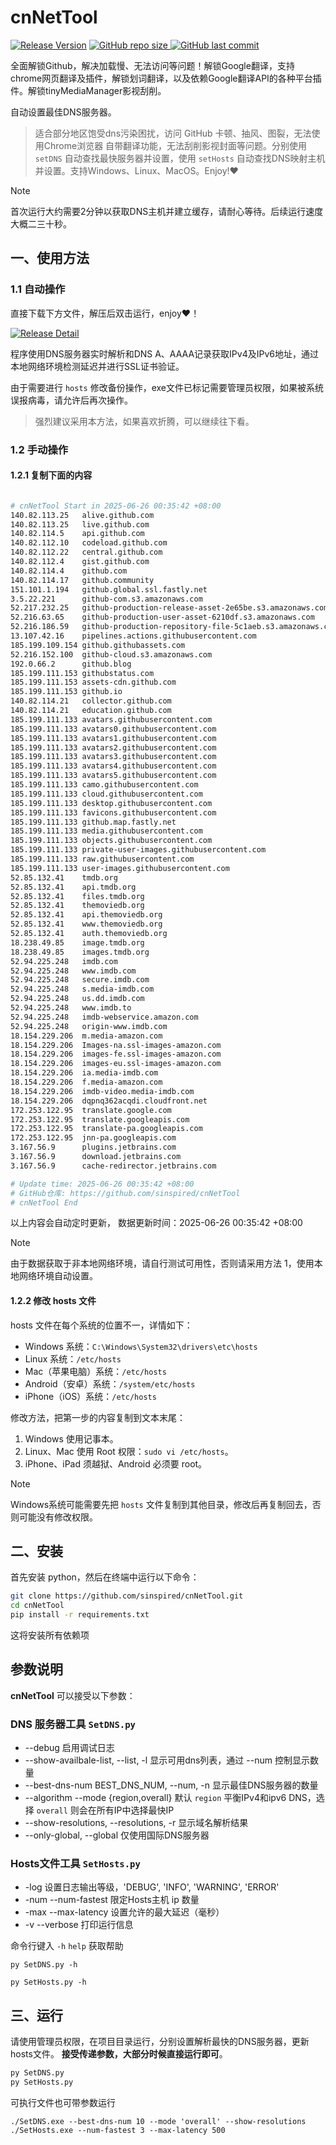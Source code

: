 # cnNetTool

[![Release Version](https://img.shields.io/github/v/release/sinspired/cnNetTool?display_name=tag&logo=github&label=Release)](https://github.com/sinspired/cnNetTool/releases/latest)
[![GitHub repo size](https://img.shields.io/github/repo-size/sinspired/cnNetTool?logo=github)
](https://github.com/sinspired/cnNetTool)
[![GitHub last commit](https://img.shields.io/github/last-commit/sinspired/cnNetTool?logo=github&label=最后提交：)](ttps://github.com/sinspired/cnNetTool)

全面解锁Github，解决加载慢、无法访问等问题！解锁Google翻译，支持chrome网页翻译及插件，解锁划词翻译，以及依赖Google翻译API的各种平台插件。解锁tinyMediaManager影视刮削。

自动设置最佳DNS服务器。

> 适合部分地区饱受dns污染困扰，访问 GitHub 卡顿、抽风、图裂，无法使用Chrome浏览器 自带翻译功能，无法刮削影视封面等问题。分别使用 `setDNS` 自动查找最快服务器并设置，使用 `setHosts` 自动查找DNS映射主机并设置。支持Windows、Linux、MacOS。Enjoy!❤

> [!NOTE]
> 首次运行大约需要2分钟以获取DNS主机并建立缓存，请耐心等待。后续运行速度大概二三十秒。

## 一、使用方法

### 1.1 自动操作

直接下载下方文件，解压后双击运行，enjoy❤！

[![Release Detail](https://img.shields.io/github/v/release/sinspired/cnNetTool?sort=date&display_name=release&logo=github&label=Release)](https://github.com/sinspired/cnNetTool/releases/latest)

程序使用DNS服务器实时解析和DNS A、AAAA记录获取IPv4及IPv6地址，通过本地网络环境检测延迟并进行SSL证书验证。

由于需要进行 `hosts` 修改备份操作，exe文件已标记需要管理员权限，如果被系统误报病毒，请允许后再次操作。

> 强烈建议采用本方法，如果喜欢折腾，可以继续往下看。

### 1.2 手动操作

#### 1.2.1 复制下面的内容

```bash

# cnNetTool Start in 2025-06-26 00:35:42 +08:00
140.82.113.25	alive.github.com
140.82.113.25	live.github.com
140.82.114.5	api.github.com
140.82.112.10	codeload.github.com
140.82.112.22	central.github.com
140.82.112.4	gist.github.com
140.82.114.4	github.com
140.82.114.17	github.community
151.101.1.194	github.global.ssl.fastly.net
3.5.22.221		github-com.s3.amazonaws.com
52.217.232.25	github-production-release-asset-2e65be.s3.amazonaws.com
52.216.63.65	github-production-user-asset-6210df.s3.amazonaws.com
52.216.186.59	github-production-repository-file-5c1aeb.s3.amazonaws.com
13.107.42.16	pipelines.actions.githubusercontent.com
185.199.109.154	github.githubassets.com
52.216.152.100	github-cloud.s3.amazonaws.com
192.0.66.2		github.blog
185.199.111.153	githubstatus.com
185.199.111.153	assets-cdn.github.com
185.199.111.153	github.io
140.82.114.21	collector.github.com
140.82.114.21	education.github.com
185.199.111.133	avatars.githubusercontent.com
185.199.111.133	avatars0.githubusercontent.com
185.199.111.133	avatars1.githubusercontent.com
185.199.111.133	avatars2.githubusercontent.com
185.199.111.133	avatars3.githubusercontent.com
185.199.111.133	avatars4.githubusercontent.com
185.199.111.133	avatars5.githubusercontent.com
185.199.111.133	camo.githubusercontent.com
185.199.111.133	cloud.githubusercontent.com
185.199.111.133	desktop.githubusercontent.com
185.199.111.133	favicons.githubusercontent.com
185.199.111.133	github.map.fastly.net
185.199.111.133	media.githubusercontent.com
185.199.111.133	objects.githubusercontent.com
185.199.111.133	private-user-images.githubusercontent.com
185.199.111.133	raw.githubusercontent.com
185.199.111.133	user-images.githubusercontent.com
52.85.132.41	tmdb.org
52.85.132.41	api.tmdb.org
52.85.132.41	files.tmdb.org
52.85.132.41	themoviedb.org
52.85.132.41	api.themoviedb.org
52.85.132.41	www.themoviedb.org
52.85.132.41	auth.themoviedb.org
18.238.49.85	image.tmdb.org
18.238.49.85	images.tmdb.org
52.94.225.248	imdb.com
52.94.225.248	www.imdb.com
52.94.225.248	secure.imdb.com
52.94.225.248	s.media-imdb.com
52.94.225.248	us.dd.imdb.com
52.94.225.248	www.imdb.to
52.94.225.248	imdb-webservice.amazon.com
52.94.225.248	origin-www.imdb.com
18.154.229.206	m.media-amazon.com
18.154.229.206	Images-na.ssl-images-amazon.com
18.154.229.206	images-fe.ssl-images-amazon.com
18.154.229.206	images-eu.ssl-images-amazon.com
18.154.229.206	ia.media-imdb.com
18.154.229.206	f.media-amazon.com
18.154.229.206	imdb-video.media-imdb.com
18.154.229.206	dqpnq362acqdi.cloudfront.net
172.253.122.95	translate.google.com
172.253.122.95	translate.googleapis.com
172.253.122.95	translate-pa.googleapis.com
172.253.122.95	jnn-pa.googleapis.com
3.167.56.9		plugins.jetbrains.com
3.167.56.9		download.jetbrains.com
3.167.56.9		cache-redirector.jetbrains.com

# Update time: 2025-06-26 00:35:42 +08:00
# GitHub仓库: https://github.com/sinspired/cnNetTool
# cnNetTool End

```

以上内容会自动定时更新， 数据更新时间：2025-06-26 00:35:42 +08:00

> [!NOTE]
> 由于数据获取于非本地网络环境，请自行测试可用性，否则请采用方法 1，使用本地网络环境自动设置。

#### 1.2.2 修改 hosts 文件

hosts 文件在每个系统的位置不一，详情如下：
- Windows 系统：`C:\Windows\System32\drivers\etc\hosts`
- Linux 系统：`/etc/hosts`
- Mac（苹果电脑）系统：`/etc/hosts`
- Android（安卓）系统：`/system/etc/hosts`
- iPhone（iOS）系统：`/etc/hosts`

修改方法，把第一步的内容复制到文本末尾：

1. Windows 使用记事本。
2. Linux、Mac 使用 Root 权限：`sudo vi /etc/hosts`。
3. iPhone、iPad 须越狱、Android 必须要 root。

> [!NOTE]
> Windows系统可能需要先把 `hosts` 文件复制到其他目录，修改后再复制回去，否则可能没有修改权限。

## 二、安装

首先安装 python，然后在终端中运行以下命令：

```bash
git clone https://github.com/sinspired/cnNetTool.git
cd cnNetTool
pip install -r requirements.txt
```
这将安装所有依赖项

## 参数说明

**cnNetTool** 可以接受以下参数：

### DNS 服务器工具 `SetDNS.py`

* --debug 启用调试日志
* --show-availbale-list, --list, -l 显示可用dns列表，通过 --num 控制显示数量
* --best-dns-num BEST_DNS_NUM, --num, -n 显示最佳DNS服务器的数量
* --algorithm --mode {region,overall} 默认 `region` 平衡IPv4和ipv6 DNS，选择 `overall` 则会在所有IP中选择最快IP
* --show-resolutions, --resolutions, -r 显示域名解析结果
* --only-global, --global 仅使用国际DNS服务器

### Hosts文件工具 `SetHosts.py`

* -log 设置日志输出等级，'DEBUG', 'INFO', 'WARNING', 'ERROR'
* -num --num-fastest 限定Hosts主机 ip 数量
* -max --max-latency 设置允许的最大延迟（毫秒）
* -v --verbose 打印运行信息

命令行键入 `-h` `help` 获取帮助

`py SetDNS.py -h`

`py SetHosts.py -h`

## 三、运行

请使用管理员权限，在项目目录运行，分别设置解析最快的DNS服务器，更新hosts文件。 **接受传递参数，大部分时候直接运行即可**。

```bash
py SetDNS.py 
py SetHosts.py
```
可执行文件也可带参数运行
```pwsh
./SetDNS.exe --best-dns-num 10 --mode 'overall' --show-resolutions
./SetHosts.exe --num-fastest 3 --max-latency 500 
```

